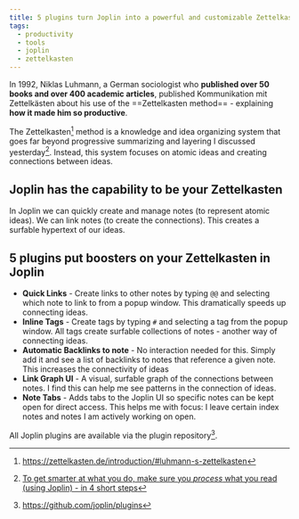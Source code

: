 ```yaml
---
title: 5 plugins turn Joplin into a powerful and customizable Zettelkasten
tags:
  - productivity
  - tools
  - joplin
  - zettelkasten
---
```


In 1992, Niklas Luhmann, a German sociologist who **published over 50 books and over 400 academic articles**, published Kommunikation mit Zettelkästen about his use of the ==Zettelkasten method== - explaining **how it made him so productive**.
<!--more-->

The Zettelkasten[^1] method is a knowledge and idea organizing system that goes far beyond progressive summarizing and layering I discussed yesterday[^2]. Instead, this system focuses on atomic ideas and creating connections between ideas.

## Joplin has the capability to be your Zettelkasten

In Joplin we can quickly create and manage notes (to represent atomic ideas). We can link notes (to create the connections). This creates a surfable hypertext of our ideas.

## 5 plugins put boosters on your Zettelkasten in Joplin

* **Quick Links** - Create links to other notes by typing `@@` and selecting which note to link to from a popup window. This dramatically speeds up connecting ideas.
* **Inline Tags** - Create tags by typing `#` and selecting a tag from the popup window. All tags create surfable collections of notes - another way of connecting ideas.
* **Automatic Backlinks to note** - No interaction needed for this. Simply add it and see a list of backlinks to notes that reference a given note. This increases the connectivity of ideas
* **Link Graph UI** - A visual, surfable graph of the connections between notes. I find this can help me see patterns in the connection of ideas.
* **Note Tabs** - Adds tabs to the Joplin UI so specific notes can be kept open for direct access. This helps me with focus: I leave certain index notes and notes I am actively working on open.

All Joplin plugins are available via the plugin repository[^3].


[^1]: https://zettelkasten.de/introduction/#luhmann-s-zettelkasten
[^2]: [To get smarter at what you do, make sure you _process_ what you read (using Joplin) - in 4 short steps](/posts/2021-10-30-macos-productivity-joplin-3/)
[^3]: https://github.com/joplin/plugins
